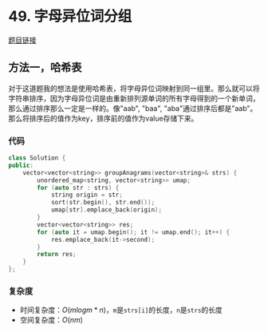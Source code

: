 # 49. 字母异位词分组
[题目链接](https://leetcode.cn/problems/group-anagrams/description/?envType=study-plan-v2&envId=top-100-liked)

## 方法一，哈希表
对于这道题我的想法是使用哈希表，将字母异位词映射到同一组里。那么就可以将字符串排序，因为字母异位词是由重新排列源单词的所有字母得到的一个新单词，那么通过排序那么一定是一样的。像"aab", "baa", "aba"通过排序后都是"aab"。那么将排序后的值作为key，排序前的值作为value存储下来。

### 代码
````c++
class Solution {
public:
    vector<vector<string>> groupAnagrams(vector<string>& strs) {
        unordered_map<string, vector<string>> umap;
        for (auto str : strs) {
            string origin = str;
            sort(str.begin(), str.end());
            umap[str].emplace_back(origin);
        }
        vector<vector<string>> res;
        for (auto it = umap.begin(); it != umap.end(); it++) {
            res.emplace_back(it->second);
        }
        return res;
    }
};
````

### 复杂度
+ 时间复杂度：$O(mlogm * n)$，`m`是`strs[i]`的长度，`n`是`strs`的长度
+ 空间复杂度：$O(nm)$